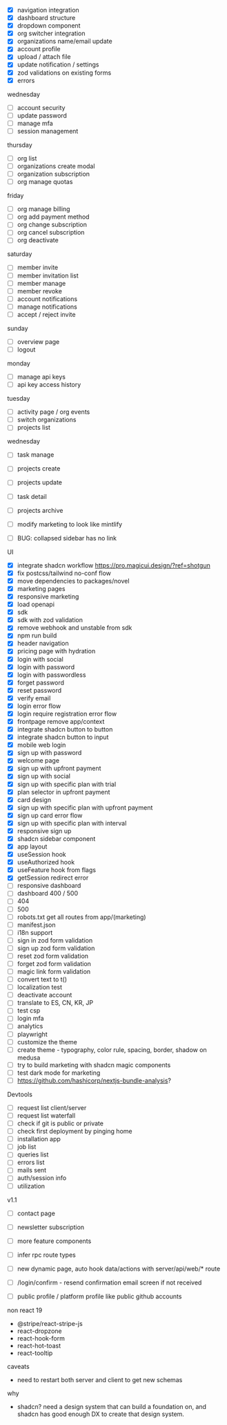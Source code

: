 - [x] navigation integration
- [x] dashboard structure
- [x] dropdown component
- [x] org switcher integration
- [x] organizations name/email update
- [x] account profile
- [x] upload / attach file
- [x] update notification / settings
- [x] zod validations on existing forms
- [x] errors

wednesday
- [ ] account security
- [ ] update password
- [ ] manage mfa
- [ ] session management

thursday
- [ ] org list
- [ ] organizations create modal
- [ ] organization subscription
- [ ] org manage quotas

friday
- [ ] org manage billing
- [ ] org add payment method
- [ ] org change subscription
- [ ] org cancel subscription
- [ ] org deactivate

saturday
- [ ] member invite
- [ ] member invitation list
- [ ] member manage
- [ ] member revoke
- [ ] account notifications
- [ ] manage notifications
- [ ] accept / reject invite

sunday
- [ ] overview page
- [ ] logout

monday
- [ ] manage api keys
- [ ] api key access history

tuesday
- [ ] activity page / org events
- [ ] switch organizations
- [ ] projects list

wednesday
- [ ] task manage
- [ ] projects create
- [ ] projects update
- [ ] task detail
- [ ] projects archive

- [ ] modify marketing to look like mintlify
- [ ] BUG: collapsed sidebar has no link

UI
- [x] integrate shadcn workflow https://pro.magicui.design/?ref=shotgun
- [x] fix postcss/tailwind no-conf flow
- [x] move dependencies to packages/novel
- [x] marketing pages
- [x] responsive marketing
- [x] load openapi
- [x] sdk
- [x] sdk with zod validation
- [x] remove webhook and unstable from sdk
- [x] npm run build
- [x] header navigation
- [x] pricing page with hydration
- [x] login with social
- [x] login with password
- [x] login with passwordless
- [x] forget password
- [x] reset password
- [x] verify email
- [x] login error flow
- [x] login require registration error flow
- [x] frontpage remove app/context
- [x] integrate shadcn button to button
- [x] integrate shadcn button to input
- [x] mobile web login
- [x] sign up with password
- [x] welcome page
- [x] sign up with upfront payment
- [x] sign up with social
- [x] sign up with specific plan with trial
- [x] plan selector in upfront payment
- [x] card design
- [x] sign up with specific plan with upfront payment
- [x] sign up card error flow
- [x] sign up with specific plan with interval
- [x] responsive sign up
- [x] shadcn sidebar component
- [x] app layout
- [x] useSession hook
- [x] useAuthorized hook
- [x] useFeature hook from flags
- [x] getSession redirect error
- [ ] responsive dashboard
- [ ] dashboard 400 / 500
- [ ] 404
- [ ] 500
- [ ] robots.txt get all routes from app/(marketing)
- [ ] manifest.json
- [ ] i18n support
- [ ] sign in zod form validation
- [ ] sign up zod form validation
- [ ] reset zod form validation
- [ ] forget zod form validation
- [ ] magic link form validation
- [ ] convert text to t()
- [ ] localization test
- [ ] deactivate account
- [ ] translate to ES, CN, KR, JP
- [ ] test csp
- [ ] login mfa
- [ ] analytics
- [ ] playwright
- [ ] customize the theme
- [ ] create theme - typography, color rule, spacing, border, shadow on medusa
- [ ] try to build marketing with shadcn magic components
- [ ] test dark mode for marketing
- [ ] https://github.com/hashicorp/nextjs-bundle-analysis?

Devtools
- [ ] request list client/server
- [ ] request list waterfall
- [ ] check if git is public or private
- [ ] check first deployment by pinging home
- [ ] installation app
- [ ] job list
- [ ] queries list
- [ ] errors list
- [ ] mails sent
- [ ] auth/session info
- [ ] utilization

v1.1
- [ ] contact page
- [ ] newsletter subscription
- [ ] more feature components
- [ ] infer rpc route types
- [ ] new dynamic page, auto hook data/actions with server/api/web/* route
- [ ] /login/confirm - resend confirmation email screen if not received
- [ ] public profile / platform profile like public github accounts


non react 19
- @stripe/react-stripe-js
- react-dropzone
- react-hook-form
- react-hot-toast
- react-tooltip


caveats
- need to restart both server and client to get new schemas

why
- shadcn? need a design system that can build a foundation on, and shadcn has 
  good enough DX to create that design system.